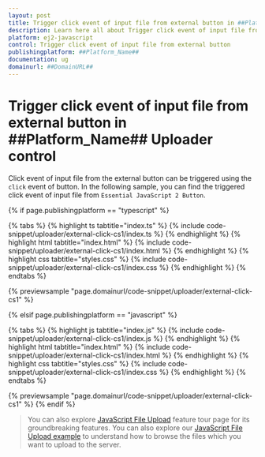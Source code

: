 ```yaml
---
layout: post
title: Trigger click event of input file from external button in ##Platform_Name## Uploader control | Syncfusion
description: Learn here all about Trigger click event of input file from external button in Syncfusion ##Platform_Name## Uploader control of Syncfusion Essential JS 2 and more.
platform: ej2-javascript
control: Trigger click event of input file from external button 
publishingplatform: ##Platform_Name##
documentation: ug
domainurl: ##DomainURL##
---
```


# Trigger click event of input file from external button in ##Platform_Name## Uploader control

Click event of input file from the external button can be triggered using the `click` event of button. In the following sample, you can find the triggered click event of input file from `Essential JavaScript 2 Button`.

{% if page.publishingplatform == "typescript" %}

 {% tabs %}
{% highlight ts tabtitle="index.ts" %}
{% include code-snippet/uploader/external-click-cs1/index.ts %}
{% endhighlight %}
{% highlight html tabtitle="index.html" %}
{% include code-snippet/uploader/external-click-cs1/index.html %}
{% endhighlight %}
{% highlight css tabtitle="styles.css" %}
{% include code-snippet/uploader/external-click-cs1/index.css %}
{% endhighlight %}
{% endtabs %}
        
{% previewsample "page.domainurl/code-snippet/uploader/external-click-cs1" %}

{% elsif page.publishingplatform == "javascript" %}

{% tabs %}
{% highlight js tabtitle="index.js" %}
{% include code-snippet/uploader/external-click-cs1/index.js %}
{% endhighlight %}
{% highlight html tabtitle="index.html" %}
{% include code-snippet/uploader/external-click-cs1/index.html %}
{% endhighlight %}
{% highlight css tabtitle="styles.css" %}
{% include code-snippet/uploader/external-click-cs1/index.css %}
{% endhighlight %}
{% endtabs %}

{% previewsample "page.domainurl/code-snippet/uploader/external-click-cs1" %}
{% endif %}

> You can also explore [JavaScript File Upload](https://www.syncfusion.com/javascript-ui-controls/js-file-upload) feature tour page for its groundbreaking features. You can also explore our [JavaScript File Upload example](https://ej2.syncfusion.com/demos/#/bootstrap5/uploader/default.html) to understand how to browse the files which you want to upload to the server.